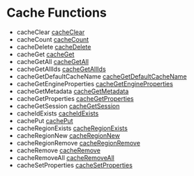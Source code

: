 # Cache Functions

- cacheClear [cacheClear](../functions/cacheclear.md)
- cacheCount [cacheCount](../functions/cachecount.md)
- cacheDelete [cacheDelete](../functions/cachedelete.md)
- cacheGet [cacheGet](../functions/cacheget.md)
- cacheGetAll [cacheGetAll](../functions/cachegetall.md)
- cacheGetAllIds [cacheGetAllIds](../functions/cachegetallids.md)
- cacheGetDefaultCacheName [cacheGetDefaultCacheName](../functions/cachegetdefaultcachename.md)
- cacheGetEngineProperties [cacheGetEngineProperties](../functions/cachegetengineproperties.md)
- cacheGetMetadata [cacheGetMetadata](../functions/cachegetmetadata.md)
- cacheGetProperties [cacheGetProperties](../functions/cachegetproperties.md)
- cacheGetSession [cacheGetSession](../functions/cachegetsession.md)
- cacheIdExists [cacheIdExists](../functions/cacheidexists.md)
- cachePut [cachePut](../functions/cacheput.md)
- cacheRegionExists [cacheRegionExists](../functions/cacheregionexists.md)
- cacheRegionNew [cacheRegionNew](../functions/cacheregionnew.md)
- cacheRegionRemove [cacheRegionRemove](../functions/cacheregionremove.md)
- cacheRemove [cacheRemove](../functions/cacheremove.md)
- cacheRemoveAll [cacheRemoveAll](../functions/cacheremoveall.md)
- cacheSetProperties [cacheSetProperties](../functions/cachesetproperties.md)

